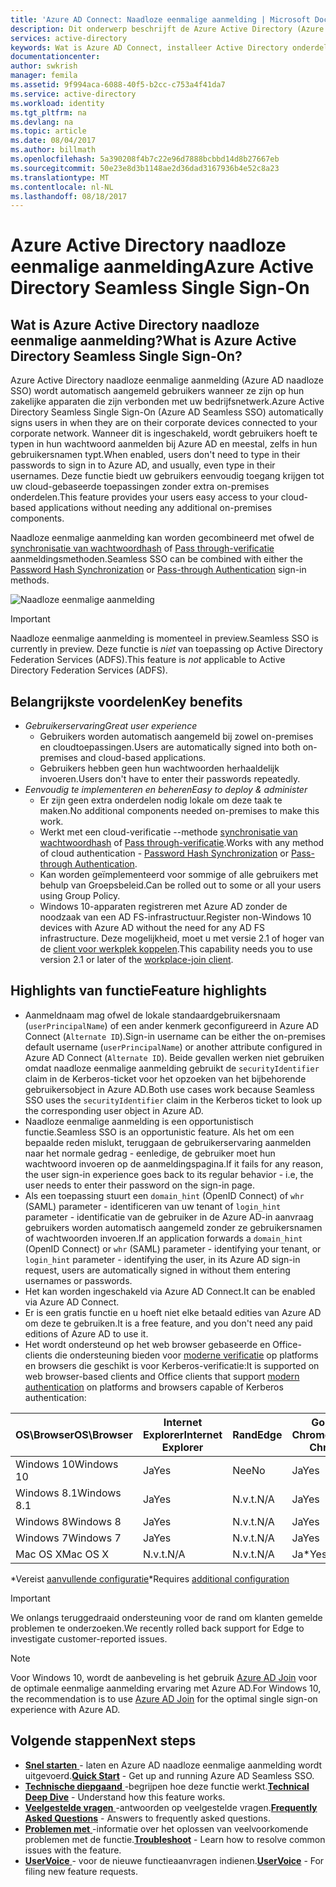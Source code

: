 ```yaml
---
title: 'Azure AD Connect: Naadloze eenmalige aanmelding | Microsoft Docs'
description: Dit onderwerp beschrijft de Azure Active Directory (Azure AD) naadloze eenmalige aanmelding en hoe kunt u opgeven waar eenmalige aanmelding voor desktop-zakelijke gebruikers binnen uw bedrijfsnetwerk.
services: active-directory
keywords: Wat is Azure AD Connect, installeer Active Directory onderdelen vereist voor Azure AD, SSO, Single Sign-on
documentationcenter: 
author: swkrish
manager: femila
ms.assetid: 9f994aca-6088-40f5-b2cc-c753a4f41da7
ms.service: active-directory
ms.workload: identity
ms.tgt_pltfrm: na
ms.devlang: na
ms.topic: article
ms.date: 08/04/2017
ms.author: billmath
ms.openlocfilehash: 5a390208f4b7c22e96d7888bcbbd14d8b27667eb
ms.sourcegitcommit: 50e23e8d3b1148ae2d36dad3167936b4e52c8a23
ms.translationtype: MT
ms.contentlocale: nl-NL
ms.lasthandoff: 08/18/2017
---
```

# <a name="azure-active-directory-seamless-single-sign-on"></a><span data-ttu-id="26bf5-104">Azure Active Directory naadloze eenmalige aanmelding</span><span class="sxs-lookup"><span data-stu-id="26bf5-104">Azure Active Directory Seamless Single Sign-On</span></span>

## <a name="what-is-azure-active-directory-seamless-single-sign-on"></a><span data-ttu-id="26bf5-105">Wat is Azure Active Directory naadloze eenmalige aanmelding?</span><span class="sxs-lookup"><span data-stu-id="26bf5-105">What is Azure Active Directory Seamless Single Sign-On?</span></span>

<span data-ttu-id="26bf5-106">Azure Active Directory naadloze eenmalige aanmelding (Azure AD naadloze SSO) wordt automatisch aangemeld gebruikers wanneer ze zijn op hun zakelijke apparaten die zijn verbonden met uw bedrijfsnetwerk.</span><span class="sxs-lookup"><span data-stu-id="26bf5-106">Azure Active Directory Seamless Single Sign-On (Azure AD Seamless SSO) automatically signs users in when they are on their corporate devices connected to your corporate network.</span></span> <span data-ttu-id="26bf5-107">Wanneer dit is ingeschakeld, wordt gebruikers hoeft te typen in hun wachtwoord aanmelden bij Azure AD en meestal, zelfs in hun gebruikersnamen typt.</span><span class="sxs-lookup"><span data-stu-id="26bf5-107">When enabled, users don't need to type in their passwords to sign in to Azure AD, and usually, even type in their usernames.</span></span> <span data-ttu-id="26bf5-108">Deze functie biedt uw gebruikers eenvoudig toegang krijgen tot uw cloud-gebaseerde toepassingen zonder extra on-premises onderdelen.</span><span class="sxs-lookup"><span data-stu-id="26bf5-108">This feature provides your users easy access to your cloud-based applications without needing any additional on-premises components.</span></span>

<span data-ttu-id="26bf5-109">Naadloze eenmalige aanmelding kan worden gecombineerd met ofwel de [synchronisatie van wachtwoordhash](active-directory-aadconnectsync-implement-password-synchronization.md) of [Pass through-verificatie](active-directory-aadconnect-pass-through-authentication.md) aanmeldingsmethoden.</span><span class="sxs-lookup"><span data-stu-id="26bf5-109">Seamless SSO can be combined with either the [Password Hash Synchronization](active-directory-aadconnectsync-implement-password-synchronization.md) or [Pass-through Authentication](active-directory-aadconnect-pass-through-authentication.md) sign-in methods.</span></span>

![Naadloze eenmalige aanmelding](./media/active-directory-aadconnect-sso/sso1.png)

>[!IMPORTANT]
><span data-ttu-id="26bf5-111">Naadloze eenmalige aanmelding is momenteel in preview.</span><span class="sxs-lookup"><span data-stu-id="26bf5-111">Seamless SSO is currently in preview.</span></span> <span data-ttu-id="26bf5-112">Deze functie is _niet_ van toepassing op Active Directory Federation Services (ADFS).</span><span class="sxs-lookup"><span data-stu-id="26bf5-112">This feature is _not_ applicable to Active Directory Federation Services (ADFS).</span></span>

## <a name="key-benefits"></a><span data-ttu-id="26bf5-113">Belangrijkste voordelen</span><span class="sxs-lookup"><span data-stu-id="26bf5-113">Key benefits</span></span>

- <span data-ttu-id="26bf5-114">*Gebruikerservaring*</span><span class="sxs-lookup"><span data-stu-id="26bf5-114">*Great user experience*</span></span>
  - <span data-ttu-id="26bf5-115">Gebruikers worden automatisch aangemeld bij zowel on-premises en cloudtoepassingen.</span><span class="sxs-lookup"><span data-stu-id="26bf5-115">Users are automatically signed into both on-premises and cloud-based applications.</span></span>
  - <span data-ttu-id="26bf5-116">Gebruikers hebben geen hun wachtwoorden herhaaldelijk invoeren.</span><span class="sxs-lookup"><span data-stu-id="26bf5-116">Users don't have to enter their passwords repeatedly.</span></span>
- <span data-ttu-id="26bf5-117">*Eenvoudig te implementeren en beheren*</span><span class="sxs-lookup"><span data-stu-id="26bf5-117">*Easy to deploy & administer*</span></span>
  - <span data-ttu-id="26bf5-118">Er zijn geen extra onderdelen nodig lokale om deze taak te maken.</span><span class="sxs-lookup"><span data-stu-id="26bf5-118">No additional components needed on-premises to make this work.</span></span>
  - <span data-ttu-id="26bf5-119">Werkt met een cloud-verificatie --methode [synchronisatie van wachtwoordhash](active-directory-aadconnectsync-implement-password-synchronization.md) of [Pass through-verificatie](active-directory-aadconnect-pass-through-authentication.md).</span><span class="sxs-lookup"><span data-stu-id="26bf5-119">Works with any method of cloud authentication - [Password Hash Synchronization](active-directory-aadconnectsync-implement-password-synchronization.md) or [Pass-through Authentication](active-directory-aadconnect-pass-through-authentication.md).</span></span>
  - <span data-ttu-id="26bf5-120">Kan worden geïmplementeerd voor sommige of alle gebruikers met behulp van Groepsbeleid.</span><span class="sxs-lookup"><span data-stu-id="26bf5-120">Can be rolled out to some or all your users using Group Policy.</span></span>
  - <span data-ttu-id="26bf5-121">Windows 10-apparaten registreren met Azure AD zonder de noodzaak van een AD FS-infrastructuur.</span><span class="sxs-lookup"><span data-stu-id="26bf5-121">Register non-Windows 10 devices with Azure AD without the need for any AD FS infrastructure.</span></span> <span data-ttu-id="26bf5-122">Deze mogelijkheid, moet u met versie 2.1 of hoger van de [client voor werkplek koppelen](https://www.microsoft.com/download/details.aspx?id=53554).</span><span class="sxs-lookup"><span data-stu-id="26bf5-122">This capability needs you to use version 2.1 or later of the [workplace-join client](https://www.microsoft.com/download/details.aspx?id=53554).</span></span>

## <a name="feature-highlights"></a><span data-ttu-id="26bf5-123">Highlights van functie</span><span class="sxs-lookup"><span data-stu-id="26bf5-123">Feature highlights</span></span>

- <span data-ttu-id="26bf5-124">Aanmeldnaam mag ofwel de lokale standaardgebruikersnaam (`userPrincipalName`) of een ander kenmerk geconfigureerd in Azure AD Connect (`Alternate ID`).</span><span class="sxs-lookup"><span data-stu-id="26bf5-124">Sign-in username can be either the on-premises default username (`userPrincipalName`) or another attribute configured in Azure AD Connect (`Alternate ID`).</span></span> <span data-ttu-id="26bf5-125">Beide gevallen werken niet gebruiken omdat naadloze eenmalige aanmelding gebruikt de `securityIdentifier` claim in de Kerberos-ticket voor het opzoeken van het bijbehorende gebruikersobject in Azure AD.</span><span class="sxs-lookup"><span data-stu-id="26bf5-125">Both use cases work because Seamless SSO uses the `securityIdentifier` claim in the Kerberos ticket to look up the corresponding user object in Azure AD.</span></span>
- <span data-ttu-id="26bf5-126">Naadloze eenmalige aanmelding is een opportunistisch functie.</span><span class="sxs-lookup"><span data-stu-id="26bf5-126">Seamless SSO is an opportunistic feature.</span></span> <span data-ttu-id="26bf5-127">Als het om een bepaalde reden mislukt, teruggaan de gebruikerservaring aanmelden naar het normale gedrag - eenledige, de gebruiker moet hun wachtwoord invoeren op de aanmeldingspagina.</span><span class="sxs-lookup"><span data-stu-id="26bf5-127">If it fails for any reason, the user sign-in experience goes back to its regular behavior - i.e, the user needs to enter their password on the sign-in page.</span></span>
- <span data-ttu-id="26bf5-128">Als een toepassing stuurt een `domain_hint` (OpenID Connect) of `whr` (SAML) parameter - identificeren van uw tenant of `login_hint` parameter - identificatie van de gebruiker in de Azure AD-in aanvraag gebruikers worden automatisch aangemeld zonder ze gebruikersnamen of wachtwoorden invoeren.</span><span class="sxs-lookup"><span data-stu-id="26bf5-128">If an application forwards a `domain_hint` (OpenID Connect) or `whr` (SAML) parameter - identifying your tenant, or `login_hint` parameter - identifying the user, in its Azure AD sign-in request, users are automatically signed in without them entering usernames or passwords.</span></span>
- <span data-ttu-id="26bf5-129">Het kan worden ingeschakeld via Azure AD Connect.</span><span class="sxs-lookup"><span data-stu-id="26bf5-129">It can be enabled via Azure AD Connect.</span></span>
- <span data-ttu-id="26bf5-130">Er is een gratis functie en u hoeft niet elke betaald edities van Azure AD om deze te gebruiken.</span><span class="sxs-lookup"><span data-stu-id="26bf5-130">It is a free feature, and you don't need any paid editions of Azure AD to use it.</span></span>
- <span data-ttu-id="26bf5-131">Het wordt ondersteund op het web browser gebaseerde en Office-clients die ondersteuning bieden voor [moderne verificatie](https://aka.ms/modernauthga) op platforms en browsers die geschikt is voor Kerberos-verificatie:</span><span class="sxs-lookup"><span data-stu-id="26bf5-131">It is supported on web browser-based clients and Office clients that support [modern authentication](https://aka.ms/modernauthga) on platforms and browsers capable of Kerberos authentication:</span></span>

| <span data-ttu-id="26bf5-132">OS\Browser</span><span class="sxs-lookup"><span data-stu-id="26bf5-132">OS\Browser</span></span> |<span data-ttu-id="26bf5-133">Internet Explorer</span><span class="sxs-lookup"><span data-stu-id="26bf5-133">Internet Explorer</span></span>|<span data-ttu-id="26bf5-134">Rand</span><span class="sxs-lookup"><span data-stu-id="26bf5-134">Edge</span></span>|<span data-ttu-id="26bf5-135">Google Chrome</span><span class="sxs-lookup"><span data-stu-id="26bf5-135">Google Chrome</span></span>|<span data-ttu-id="26bf5-136">Mozilla Firefox</span><span class="sxs-lookup"><span data-stu-id="26bf5-136">Mozilla Firefox</span></span>|<span data-ttu-id="26bf5-137">Safari</span><span class="sxs-lookup"><span data-stu-id="26bf5-137">Safari</span></span>|
| --- | --- |--- | --- | --- | -- 
|<span data-ttu-id="26bf5-138">Windows 10</span><span class="sxs-lookup"><span data-stu-id="26bf5-138">Windows 10</span></span>|<span data-ttu-id="26bf5-139">Ja</span><span class="sxs-lookup"><span data-stu-id="26bf5-139">Yes</span></span>|<span data-ttu-id="26bf5-140">Nee</span><span class="sxs-lookup"><span data-stu-id="26bf5-140">No</span></span>|<span data-ttu-id="26bf5-141">Ja</span><span class="sxs-lookup"><span data-stu-id="26bf5-141">Yes</span></span>|<span data-ttu-id="26bf5-142">Ja\*</span><span class="sxs-lookup"><span data-stu-id="26bf5-142">Yes\*</span></span>|<span data-ttu-id="26bf5-143">N.v.t.</span><span class="sxs-lookup"><span data-stu-id="26bf5-143">N/A</span></span>
|<span data-ttu-id="26bf5-144">Windows 8.1</span><span class="sxs-lookup"><span data-stu-id="26bf5-144">Windows 8.1</span></span>|<span data-ttu-id="26bf5-145">Ja</span><span class="sxs-lookup"><span data-stu-id="26bf5-145">Yes</span></span>|<span data-ttu-id="26bf5-146">N.v.t.</span><span class="sxs-lookup"><span data-stu-id="26bf5-146">N/A</span></span>|<span data-ttu-id="26bf5-147">Ja</span><span class="sxs-lookup"><span data-stu-id="26bf5-147">Yes</span></span>|<span data-ttu-id="26bf5-148">Ja\*</span><span class="sxs-lookup"><span data-stu-id="26bf5-148">Yes\*</span></span>|<span data-ttu-id="26bf5-149">N.v.t.</span><span class="sxs-lookup"><span data-stu-id="26bf5-149">N/A</span></span>
|<span data-ttu-id="26bf5-150">Windows 8</span><span class="sxs-lookup"><span data-stu-id="26bf5-150">Windows 8</span></span>|<span data-ttu-id="26bf5-151">Ja</span><span class="sxs-lookup"><span data-stu-id="26bf5-151">Yes</span></span>|<span data-ttu-id="26bf5-152">N.v.t.</span><span class="sxs-lookup"><span data-stu-id="26bf5-152">N/A</span></span>|<span data-ttu-id="26bf5-153">Ja</span><span class="sxs-lookup"><span data-stu-id="26bf5-153">Yes</span></span>|<span data-ttu-id="26bf5-154">Ja\*</span><span class="sxs-lookup"><span data-stu-id="26bf5-154">Yes\*</span></span>|<span data-ttu-id="26bf5-155">N.v.t.</span><span class="sxs-lookup"><span data-stu-id="26bf5-155">N/A</span></span>
|<span data-ttu-id="26bf5-156">Windows 7</span><span class="sxs-lookup"><span data-stu-id="26bf5-156">Windows 7</span></span>|<span data-ttu-id="26bf5-157">Ja</span><span class="sxs-lookup"><span data-stu-id="26bf5-157">Yes</span></span>|<span data-ttu-id="26bf5-158">N.v.t.</span><span class="sxs-lookup"><span data-stu-id="26bf5-158">N/A</span></span>|<span data-ttu-id="26bf5-159">Ja</span><span class="sxs-lookup"><span data-stu-id="26bf5-159">Yes</span></span>|<span data-ttu-id="26bf5-160">Ja\*</span><span class="sxs-lookup"><span data-stu-id="26bf5-160">Yes\*</span></span>|<span data-ttu-id="26bf5-161">N.v.t.</span><span class="sxs-lookup"><span data-stu-id="26bf5-161">N/A</span></span>
|<span data-ttu-id="26bf5-162">Mac OS X</span><span class="sxs-lookup"><span data-stu-id="26bf5-162">Mac OS X</span></span>|<span data-ttu-id="26bf5-163">N.v.t.</span><span class="sxs-lookup"><span data-stu-id="26bf5-163">N/A</span></span>|<span data-ttu-id="26bf5-164">N.v.t.</span><span class="sxs-lookup"><span data-stu-id="26bf5-164">N/A</span></span>|<span data-ttu-id="26bf5-165">Ja\*</span><span class="sxs-lookup"><span data-stu-id="26bf5-165">Yes\*</span></span>|<span data-ttu-id="26bf5-166">Ja\*</span><span class="sxs-lookup"><span data-stu-id="26bf5-166">Yes\*</span></span>|<span data-ttu-id="26bf5-167">Ja\*</span><span class="sxs-lookup"><span data-stu-id="26bf5-167">Yes\*</span></span>

<span data-ttu-id="26bf5-168">\*Vereist [aanvullende configuratie](active-directory-aadconnect-sso-quick-start.md#browser-considerations)</span><span class="sxs-lookup"><span data-stu-id="26bf5-168">\*Requires [additional configuration](active-directory-aadconnect-sso-quick-start.md#browser-considerations)</span></span>

>[!IMPORTANT]
><span data-ttu-id="26bf5-169">We onlangs teruggedraaid ondersteuning voor de rand om klanten gemelde problemen te onderzoeken.</span><span class="sxs-lookup"><span data-stu-id="26bf5-169">We recently rolled back support for Edge to investigate customer-reported issues.</span></span>

>[!NOTE]
><span data-ttu-id="26bf5-170">Voor Windows 10, wordt de aanbeveling is het gebruik [Azure AD Join](../active-directory-azureadjoin-overview.md) voor de optimale eenmalige aanmelding ervaring met Azure AD.</span><span class="sxs-lookup"><span data-stu-id="26bf5-170">For Windows 10, the recommendation is to use [Azure AD Join](../active-directory-azureadjoin-overview.md) for the optimal single sign-on experience with Azure AD.</span></span>

## <a name="next-steps"></a><span data-ttu-id="26bf5-171">Volgende stappen</span><span class="sxs-lookup"><span data-stu-id="26bf5-171">Next steps</span></span>

- <span data-ttu-id="26bf5-172">[**Snel starten** ](active-directory-aadconnect-sso-quick-start.md) - laten en Azure AD naadloze eenmalige aanmelding wordt uitgevoerd.</span><span class="sxs-lookup"><span data-stu-id="26bf5-172">[**Quick Start**](active-directory-aadconnect-sso-quick-start.md) - Get up and running Azure AD Seamless SSO.</span></span>
- <span data-ttu-id="26bf5-173">[**Technische diepgaand** ](active-directory-aadconnect-sso-how-it-works.md) -begrijpen hoe deze functie werkt.</span><span class="sxs-lookup"><span data-stu-id="26bf5-173">[**Technical Deep Dive**](active-directory-aadconnect-sso-how-it-works.md) - Understand how this feature works.</span></span>
- <span data-ttu-id="26bf5-174">[**Veelgestelde vragen** ](active-directory-aadconnect-sso-faq.md) -antwoorden op veelgestelde vragen.</span><span class="sxs-lookup"><span data-stu-id="26bf5-174">[**Frequently Asked Questions**](active-directory-aadconnect-sso-faq.md) - Answers to frequently asked questions.</span></span>
- <span data-ttu-id="26bf5-175">[**Problemen met** ](active-directory-aadconnect-troubleshoot-sso.md) -informatie over het oplossen van veelvoorkomende problemen met de functie.</span><span class="sxs-lookup"><span data-stu-id="26bf5-175">[**Troubleshoot**](active-directory-aadconnect-troubleshoot-sso.md) - Learn how to resolve common issues with the feature.</span></span>
- <span data-ttu-id="26bf5-176">[**UserVoice** ](https://feedback.azure.com/forums/169401-azure-active-directory/category/160611-directory-synchronization-aad-connect) - voor de nieuwe functieaanvragen indienen.</span><span class="sxs-lookup"><span data-stu-id="26bf5-176">[**UserVoice**](https://feedback.azure.com/forums/169401-azure-active-directory/category/160611-directory-synchronization-aad-connect) - For filing new feature requests.</span></span>
